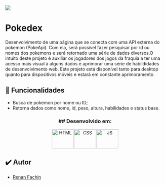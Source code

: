 <img src="https://i.imgur.com/1t5fgJr.jpg">


# Pokedex
Desenvolvimento de uma página que se conecta com uma API externa do pokemon (PokeApi). Com ela, será possível fazer pesquisar por id ou nomes dos pokemons e será retornado uma série de dados diversos.O intuito deste projeto é auxiliar os jogadores dos jogos da fraquia a ter uma acesso mais visual à alguns dados e aprimorar uma série de habildidades de desenvolvimento web.
Este projeto está disponível tanto para desktop quanto para dispositivos móveis e estará em constante aprimoramento.

## 🎯 Funcionalidades

- Busca de pokemon por nome ou ID;
- Retorna dados como nome, id, peso, altura, habilidades e status base.


<h3 align="center"> ## Desenvolvido em:</h3>
<div align="center">
<img align="center" alt="HTML" height="60" width="70" src="https://cdn.worldvectorlogo.com/logos/html-1.svg"><img align="center" alt="CSS" height="60" width="70" src="https://cdn.worldvectorlogo.com/logos/css-3.svg"><img align="center" alt="JS" height="60" width="70" src="https://cdn.worldvectorlogo.com/logos/javascript-1.svg">
</div>

## ✔️ Autor

- [Renan Fachin](https://github.com/RenanFachin/)